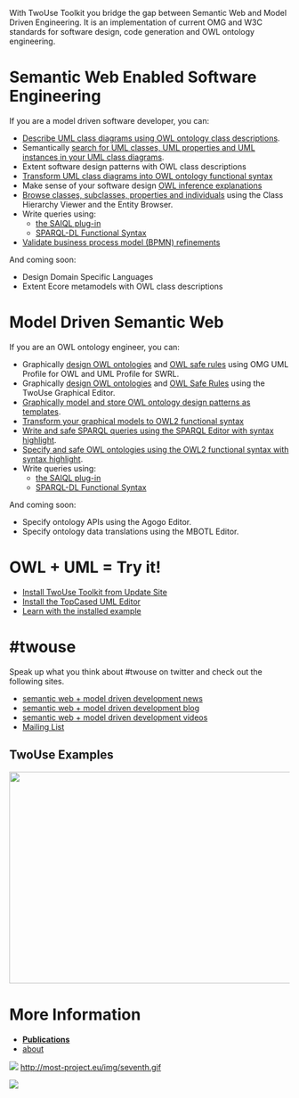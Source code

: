 With TwoUse Toolkit you bridge the gap between Semantic Web and Model Driven Engineering. It is an implementation of current OMG and W3C standards for software design, code generation and OWL ontology engineering.

# Semantic Web Enabled Software Engineering #

If you are a model driven software developer, you can:
  * [Describe UML class diagrams using OWL ontology class descriptions](UMLProfiled4OWLSample.md).
  * Semantically [search for UML classes, UML properties and UML instances in your UML class diagrams](SPARQLQuery.md).
  * Extent software design patterns with OWL class descriptions
  * [Transform UML class diagrams into OWL ontology functional syntax](UML2OWL.md)
  * Make sense of your software design [OWL inference explanations](using.md)
  * [Browse classes, subclasses, properties and individuals](TwoUseViews.md) using the Class Hierarchy Viewer and the Entity Browser.
  * Write queries using:
    * [the SAIQL plug-in](SAIQL.md)
    * [SPARQL-DL Functional Syntax](SPARQLAS.md)
  * [Validate business process model (BPMN) refinements](bpmnRefinement.md)

And coming soon:

  * Design Domain Specific Languages
  * Extent Ecore metamodels with OWL class descriptions

# Model Driven Semantic Web #

If you are an OWL ontology engineer, you can:
  * Graphically [design OWL ontologies](UMLProfiled4OWLSample.md) and [OWL safe rules](UMLProfileOWLRules.md) using OMG UML Profile for OWL and UML Profile for SWRL.
  * Graphically [design OWL ontologies](OWL2GraphicalEditor.md) and [OWL Safe Rules](OWL2Rules.md) using the TwoUse Graphical Editor.
  * [Graphically model and store OWL ontology design patterns as templates](OntologyTemplates.md).
  * [Transform your graphical models to OWL2 functional syntax](OWL2OWL.md)
  * [Write and safe SPARQL queries using the SPARQL Editor with syntax highlight](SPARQLQuery.md).
  * [Specify and safe OWL ontologies using the OWL2 functional syntax with syntax highlight](OWL2FunctionalSyntax.md).
  * Write queries using:
    * [the SAIQL plug-in](SAIQL.md)
    * [SPARQL-DL Functional Syntax](SPARQLAS.md)

And coming soon:

  * Specify ontology APIs using the Agogo Editor.
  * Specify ontology data translations using the MBOTL Editor.

# OWL + UML = Try it! #

  * [Install TwoUse Toolkit from Update Site](InstallationTwoUse.md)
  * [Install the TopCased UML Editor](InstallationTopCased.md)
  * [Learn with the installed example](UsingExamples.md)

# #twouse #

Speak up what you think about #twouse on twitter and check out the following sites.

  * [semantic web + model driven development news](http://twitter.com/fparreiras)
  * [semantic web + model driven development blog](http://twouse.blogspot.com/)
  * [semantic web + model driven development videos](http://www.youtube.com/fparreiras#p/c/B047A810B5D09AD0)
  * [Mailing List](http://list.uni-koblenz.de/mailman/listinfo/twouse-users)

## TwoUse Examples ##

<a href='http://www.youtube.com/watch?feature=player_embedded&v=SJiOwPuHfWA' target='_blank'><img src='http://img.youtube.com/vi/SJiOwPuHfWA/0.jpg' width='640' height=380 /></a>

# More Information #

  * **[Publications](http://www.uni-koblenz-landau.de/koblenz/fb4/publications/litdb/pub.php?project=most&year=1)**
  * [about](About.md)

[![](http://most-project.eu/img/is.gif)](http://cordis.europa.eu/fp7/ict/)
[http://most-project.eu/img/seventh.gif ](http://cordis.europa.eu/fp7/home_en.html)

[![](http://most-project.eu/img/logo.gif)](http://most-project.eu/)